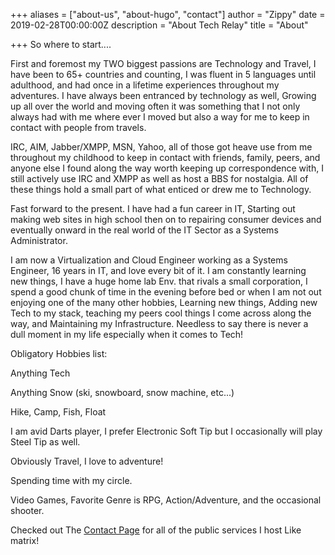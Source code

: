 +++
aliases = ["about-us", "about-hugo", "contact"]
author = "Zippy"
date = 2019-02-28T00:00:00Z
description = "About Tech Relay"
title = "About"

+++
So where to start....

First and foremost my TWO biggest passions are Technology and Travel,
I have been to 65+ countries and counting, I was fluent in 5 languages
until adulthood, and had once in a lifetime experiences throughout my
adventures. I have always been entranced by technology as well,
Growing up all over the world and moving often it was something that I
not only always had with me where ever I moved but also a way for me
to keep in contact with people from travels.

IRC, AIM, Jabber/XMPP, MSN, Yahoo, all of those got heave use from me
throughout my childhood to keep in contact with friends, family,
peers, and anyone else I found along the way worth keeping up
correspondence with, I still actively use IRC and XMPP as well as host
a BBS for nostalgia. All of these things hold a small part of what
enticed or drew me to Technology.

Fast forward to the present. I have had a fun career in IT, Starting
out making web sites in high school then on to repairing consumer
devices and eventually onward in the real world of the IT Sector as a
Systems Administrator.

I am now a Virtualization and Cloud Engineer working as a Systems
Engineer, 16 years in IT, and love every bit of it. I am constantly
learning new things, I have a huge home lab Env. that rivals a small
corporation, I spend a good chunk of time in the evening before bed or
when I am not out enjoying one of the many other hobbies, Learning new
things, Adding new Tech to my stack, teaching my peers cool things I
come across along the way, and Maintaining my Infrastructure. Needless
to say there is never a dull moment in my life especially when it
comes to Tech!

Obligatory Hobbies list:

Anything Tech

Anything Snow (ski, snowboard, snow machine, etc...)

Hike, Camp, Fish, Float

I am avid Darts player, I prefer Electronic Soft Tip but I
occasionally will play Steel Tip as well.

Obviously Travel, I love to adventure!

Spending time with my circle.

Video Games, Favorite Genre is RPG, Action/Adventure, and the
occasional shooter.

Checked out The [Contact Page](https://techrelay.xyz/post/contact "Contact Page") for all of the public services I host Like matrix!